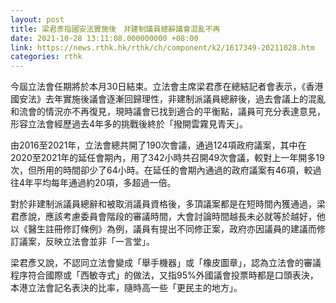 ```yaml
---
layout: post
title: 梁君彥指國安法實施後　非建制議員總辭議會混亂不再
date: 2021-10-28 13:11:08.000000000 +08:00
link: https://news.rthk.hk/rthk/ch/component/k2/1617349-20211028.htm
categories: rthk
---
```


今屆立法會任期將於本月30日結束。立法會主席梁君彥在總結記者會表示，《香港國安法》去年實施後議會逐漸回歸理性，非建制派議員總辭後，過去會議上的混亂和流會的情況亦不再復見，現時議會已找到適合的平衡點，議員可充分表達意見，形容立法會經歷過去4年多的挑戰後終於「撥開雲霧見青天」。

由2016至2021年，立法會總共開了190次會議，通過124項政府議案，其中在2020至2021年的延任會期內，用了342小時共召開49次會議，較對上一年開多19次，但所用的時間卻少了64小時。在延任的會期內通過的政府議案有46項，較過往4年平均每年通過約20項，多超過一倍。

對於非建制派議員總辭和被取消議員資格後，多頂議案都是在短時間內獲通過，梁君彥說，應該考慮委員會階段的審議時間，大會討論時間越長未必就等於越好，他以《醫生註冊修訂條例》為例，議員有提出不同修正案，政府亦因議員的建議而修訂議案，反映立法會並非「一言堂」。

梁君彥又說，不認同立法會變成「舉手機器」或「橡皮圖章」，認為立法會的審議程序符合國際或「西敏寺式」的做法，又指95%外國議會投票時都是口頭表決，本港立法會記名表決的比率，隨時高一些「更民主的地方」。
